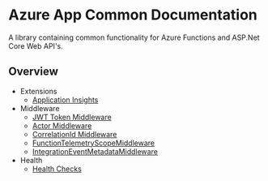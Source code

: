 # Azure App Common Documentation

A library containing common functionality for Azure Functions and ASP.Net Core Web API's.

## Overview

- Extensions
  - [Application Insights](extensions.md#application-insights)
- Middleware
  - [JWT Token Middleware](middleware.md#jwt-token-middleware)
  - [Actor Middleware](middleware.md#actor-middleware)
  - [CorrelationId Middleware](correlationIdMiddleware.md)
  - [FunctionTelemetryScopeMiddleware](functionTelemetryScopeMiddleware.md)
  - [IntegrationEventMetadataMiddleware](integrationEventMetadataMiddleware.md)
- Health
  - [Health Checks](health-checks.md)
